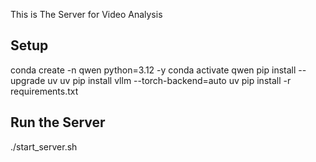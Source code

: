 This is The Server for Video Analysis

## Setup
conda create -n qwen python=3.12 -y
conda activate qwen
pip install --upgrade uv
uv pip install vllm --torch-backend=auto
uv pip install -r requirements.txt


## Run the Server
./start_server.sh
